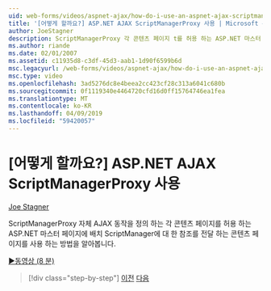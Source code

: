 ```yaml
---
uid: web-forms/videos/aspnet-ajax/how-do-i-use-an-aspnet-ajax-scriptmanagerproxy
title: '[어떻게 할까요?] ASP.NET AJAX ScriptManagerProxy 사용 | Microsoft 문서'
author: JoeStagner
description: ScriptManagerProxy 각 콘텐츠 페이지 t를 허용 하는 ASP.NET 마스터 페이지에 배치 ScriptManager에 대 한 참조를 전달 하는 콘텐츠 페이지를 사용 하는 방법을 알아보기...
ms.author: riande
ms.date: 02/01/2007
ms.assetid: c11935d8-c3df-45d3-aab1-1d90f6599b6d
msc.legacyurl: /web-forms/videos/aspnet-ajax/how-do-i-use-an-aspnet-ajax-scriptmanagerproxy
msc.type: video
ms.openlocfilehash: 3ad5276dc8e4beea2cc423cf28c313a6041c680b
ms.sourcegitcommit: 0f1119340e4464720cfd16d0ff15764746ea1fea
ms.translationtype: MT
ms.contentlocale: ko-KR
ms.lasthandoff: 04/09/2019
ms.locfileid: "59420057"
---
```

# <a name="how-do-i-use-an-aspnet-ajax-scriptmanagerproxy"></a>[어떻게 할까요?] ASP.NET AJAX ScriptManagerProxy 사용

[Joe Stagner](https://github.com/JoeStagner)

ScriptManagerProxy 자체 AJAX 동작을 정의 하는 각 콘텐츠 페이지를 허용 하는 ASP.NET 마스터 페이지에 배치 ScriptManager에 대 한 참조를 전달 하는 콘텐츠 페이지를 사용 하는 방법을 알아봅니다.

[&#9654;동영상 (8 분)](https://channel9.msdn.com/Blogs/ASP-NET-Site-Videos/how-do-i-use-an-aspnet-ajax-scriptmanagerproxy)

> [!div class="step-by-step"]
> [이전](how-do-i-use-the-aspnet-ajax-client-library-controls.md)
> [다음](how-do-i-use-the-aspnet-ajax-roundedcorners-extender.md)
